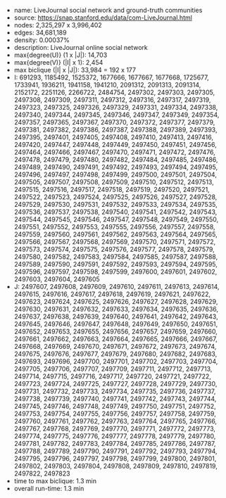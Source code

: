 * name:	LiveJournal social network and ground-truth communities
* source: https://snap.stanford.edu/data/com-LiveJournal.html
* nodes: 2,325,297 x 3,996,402
* edges: 34,681,189
* density: 0.00037%
* description: LiveJournal online social network
* max{degree(U)} (1 x |J|): 14,703
* max{degree(V)} (|I| x 1): 2,454
* max biclique (|I| x |J|): 33,984 = 192 x 177
* I: 691293, 1185492, 1525372, 1677666, 1677667, 1677668, 1725677, 1733941, 1936211, 1941158, 1941210, 2091312, 2091313, 2091314, 2152172, 2251126, 2266722, 2484754, 2497302, 2497303, 2497305, 2497308, 2497309, 2497311, 2497312, 2497316, 2497317, 2497319, 2497323, 2497325, 2497326, 2497329, 2497331, 2497334, 2497338, 2497340, 2497344, 2497345, 2497346, 2497347, 2497349, 2497354, 2497357, 2497365, 2497367, 2497370, 2497372, 2497377, 2497379, 2497381, 2497382, 2497386, 2497387, 2497388, 2497389, 2497393, 2497395, 2497401, 2497405, 2497408, 2497410, 2497413, 2497416, 2497420, 2497447, 2497448, 2497449, 2497450, 2497451, 2497456, 2497464, 2497466, 2497467, 2497470, 2497471, 2497472, 2497476, 2497478, 2497479, 2497480, 2497482, 2497484, 2497485, 2497486, 2497489, 2497490, 2497491, 2497492, 2497493, 2497494, 2497495, 2497496, 2497497, 2497498, 2497499, 2497500, 2497501, 2497504, 2497505, 2497507, 2497508, 2497509, 2497510, 2497512, 2497513, 2497515, 2497516, 2497517, 2497518, 2497519, 2497520, 2497521, 2497522, 2497523, 2497524, 2497525, 2497526, 2497527, 2497528, 2497529, 2497530, 2497531, 2497532, 2497533, 2497534, 2497535, 2497536, 2497537, 2497538, 2497540, 2497541, 2497542, 2497543, 2497544, 2497545, 2497546, 2497547, 2497548, 2497549, 2497550, 2497551, 2497552, 2497553, 2497555, 2497556, 2497557, 2497558, 2497559, 2497560, 2497561, 2497562, 2497563, 2497564, 2497565, 2497566, 2497567, 2497568, 2497569, 2497570, 2497571, 2497572, 2497573, 2497574, 2497575, 2497576, 2497577, 2497578, 2497579, 2497580, 2497582, 2497583, 2497584, 2497585, 2497587, 2497588, 2497589, 2497590, 2497591, 2497592, 2497593, 2497594, 2497595, 2497596, 2497597, 2497598, 2497599, 2497600, 2497601, 2497602, 2497603, 2497604, 2497605
* J: 2497607, 2497608, 2497609, 2497610, 2497611, 2497613, 2497614, 2497615, 2497616, 2497617, 2497618, 2497619, 2497621, 2497622, 2497623, 2497624, 2497625, 2497626, 2497627, 2497628, 2497629, 2497630, 2497631, 2497632, 2497633, 2497634, 2497635, 2497636, 2497637, 2497638, 2497639, 2497640, 2497641, 2497642, 2497643, 2497645, 2497646, 2497647, 2497648, 2497649, 2497650, 2497651, 2497652, 2497653, 2497655, 2497656, 2497657, 2497659, 2497660, 2497661, 2497662, 2497663, 2497664, 2497665, 2497666, 2497667, 2497668, 2497669, 2497670, 2497671, 2497672, 2497673, 2497674, 2497675, 2497676, 2497677, 2497679, 2497680, 2497682, 2497683, 2497693, 2497696, 2497700, 2497701, 2497702, 2497703, 2497704, 2497705, 2497706, 2497707, 2497709, 2497711, 2497712, 2497713, 2497714, 2497715, 2497716, 2497717, 2497720, 2497721, 2497722, 2497723, 2497724, 2497725, 2497727, 2497728, 2497729, 2497730, 2497731, 2497732, 2497733, 2497734, 2497735, 2497736, 2497737, 2497738, 2497739, 2497740, 2497741, 2497742, 2497743, 2497744, 2497745, 2497746, 2497748, 2497749, 2497750, 2497751, 2497752, 2497753, 2497754, 2497755, 2497756, 2497757, 2497758, 2497759, 2497760, 2497761, 2497762, 2497763, 2497764, 2497765, 2497766, 2497767, 2497768, 2497769, 2497770, 2497771, 2497772, 2497773, 2497774, 2497775, 2497776, 2497777, 2497778, 2497779, 2497780, 2497781, 2497782, 2497783, 2497784, 2497785, 2497786, 2497787, 2497788, 2497789, 2497790, 2497791, 2497792, 2497793, 2497794, 2497795, 2497796, 2497797, 2497798, 2497799, 2497800, 2497801, 2497802, 2497803, 2497804, 2497808, 2497809, 2497810, 2497819, 2497822, 2497823
* time to max biclique: 1.3 min
* overall run-time: 1.3 min
